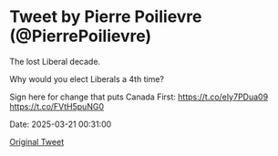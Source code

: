 # Tweet by Pierre Poilievre (@PierrePoilievre)

The lost Liberal decade. 

Why would you elect Liberals a 4th time?

Sign here for change that puts Canada First: https://t.co/eIy7PDua09 https://t.co/FVtH5puNG0

Date: 2025-03-21 00:31:00

[Original Tweet](https://x.com/PierrePoilievre/status/1902880586924167584)
